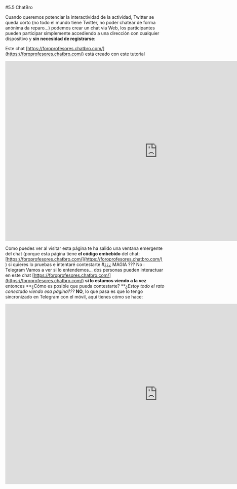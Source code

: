 #5.5 ChatBro

Cuando queremos potenciar la interactividad de la actividad, Twitter se queda corto (no todo el mundo tiene Twitter, no poder chatear de forma anónima da reparo...) podemos crear un chat via Web, los participantes pueden participar simplemente accediendo a una dirección con cualquier dispositivo y **sin necesidad de registrarse**:

Este chat [https://foroprofesores.chatbro.com/](https://foroprofesores.chatbro.com/) está creado con este tutorial
<iframe src="https://docs.google.com/presentation/d/e/2PACX-1vRMztS2hHuQaEqZcxtVCNg2IQl7IWeoO33T22BDUr3CaSLBDVtPjeHjJLNhTjqP3GMQzvPXiHSZvaJX/embed?start=false&loop=false&delayms=3000" frameborder="0" width="960" height="569" allowfullscreen="true" mozallowfullscreen="true" webkitallowfullscreen="true"></iframe>

<script id="chatBroEmbedCode">/* Chatbro Widget Embed Code Start */function ChatbroLoader(chats,async){async=!1!==async;var params={embedChatsParameters:chats instanceof Array?chats:[chats],lang:navigator.language||navigator.userLanguage,needLoadCode:'undefined'==typeof Chatbro,embedParamsVersion:localStorage.embedParamsVersion,chatbroScriptVersion:localStorage.chatbroScriptVersion},xhr=new XMLHttpRequest;xhr.withCredentials=!0,xhr.onload=function(){eval(xhr.responseText)},xhr.onerror=function(){console.error('Chatbro loading error')},xhr.open('GET','//www.chatbro.com/embed.js?'+btoa(unescape(encodeURIComponent(JSON.stringify(params)))),async),xhr.send()}/* Chatbro Widget Embed Code End */ChatbroLoader({encodedChatId: '3y8v'});</script>
Como puedes ver al visitar esta página te ha salido una ventana emergente del chat (porque esta página tiene **el código embebido** del chat: [https://foroprofesores.chatbro.com/](https://foroprofesores.chatbro.com/) ) si quieres lo pruebas e intentaré contestarte
#¿¿¿ MAGIA ??? No : Telegram
Vamos a ver si lo entendemos... dos personas pueden interactuar en este chat [https://foroprofesores.chatbro.com/](https://foroprofesores.chatbro.com/) **si lo estamos viendo a la vez** entonces **¿Cómo es posible que pueda contestarte? **_¿Estoy todo el rato conectado viendo esa página???_ **NO**, lo que pasa es que lo tengo sincronizado en Telegram con el móvil, aquí tienes cómo se hace:

<iframe src="https://docs.google.com/presentation/d/e/2PACX-1vR502ldGnP6gJuGDK97WS0xrJnmZCeg85c5bKAhO35Ecb44MbIVTUgZkgDptpz2r0RCeoDW7JNs1km5/embed?start=false&loop=false&delayms=3000" frameborder="0" width="960" height="569" allowfullscreen="true" mozallowfullscreen="true" webkitallowfullscreen="true"></iframe>

